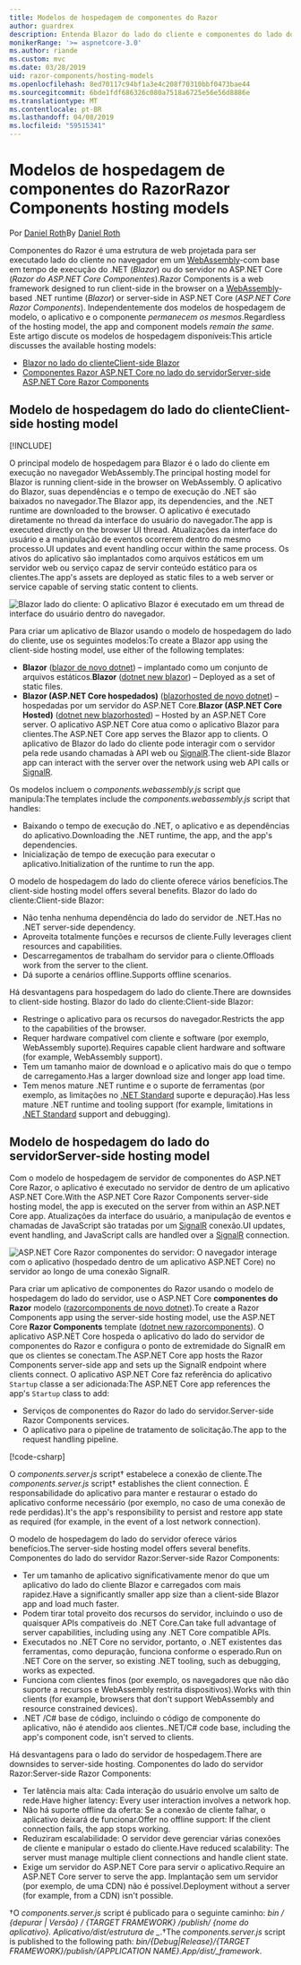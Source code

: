 ```yaml
---
title: Modelos de hospedagem de componentes do Razor
author: guardrex
description: Entenda Blazor do lado do cliente e componentes do lado do servidor ASP.NET Core Razor modelos de hospedagem.
monikerRange: '>= aspnetcore-3.0'
ms.author: riande
ms.custom: mvc
ms.date: 03/28/2019
uid: razor-components/hosting-models
ms.openlocfilehash: 8ed70117c94bf1a3e4c208f70310bbf0473bae44
ms.sourcegitcommit: 6bde1fdf686326c080a7518a6725e56e56d8886e
ms.translationtype: MT
ms.contentlocale: pt-BR
ms.lasthandoff: 04/08/2019
ms.locfileid: "59515341"
---
```

# <a name="razor-components-hosting-models"></a><span data-ttu-id="02862-103">Modelos de hospedagem de componentes do Razor</span><span class="sxs-lookup"><span data-stu-id="02862-103">Razor Components hosting models</span></span>

<span data-ttu-id="02862-104">Por [Daniel Roth](https://github.com/danroth27)</span><span class="sxs-lookup"><span data-stu-id="02862-104">By [Daniel Roth](https://github.com/danroth27)</span></span>

<span data-ttu-id="02862-105">Componentes do Razor é uma estrutura de web projetada para ser executado lado do cliente no navegador em um [WebAssembly](http://webassembly.org/)-com base em tempo de execução do .NET (*Blazor*) ou do servidor no ASP.NET Core (*Razor do ASP.NET Core Componentes*).</span><span class="sxs-lookup"><span data-stu-id="02862-105">Razor Components is a web framework designed to run client-side in the browser on a [WebAssembly](http://webassembly.org/)-based .NET runtime (*Blazor*) or server-side in ASP.NET Core (*ASP.NET Core Razor Components*).</span></span> <span data-ttu-id="02862-106">Independentemente dos modelos de hospedagem de modelo, o aplicativo e o componente *permanecem os mesmos*.</span><span class="sxs-lookup"><span data-stu-id="02862-106">Regardless of the hosting model, the app and component models *remain the same*.</span></span> <span data-ttu-id="02862-107">Este artigo discute os modelos de hospedagem disponíveis:</span><span class="sxs-lookup"><span data-stu-id="02862-107">This article discusses the available hosting models:</span></span>

* [<span data-ttu-id="02862-108">Blazor no lado do cliente</span><span class="sxs-lookup"><span data-stu-id="02862-108">Client-side Blazor</span></span>](#client-side-hosting-model)
* [<span data-ttu-id="02862-109">Componentes Razor ASP.NET Core no lado do servidor</span><span class="sxs-lookup"><span data-stu-id="02862-109">Server-side ASP.NET Core Razor Components</span></span>](#server-side-hosting-model)

## <a name="client-side-hosting-model"></a><span data-ttu-id="02862-110">Modelo de hospedagem do lado do cliente</span><span class="sxs-lookup"><span data-stu-id="02862-110">Client-side hosting model</span></span>

[!INCLUDE[](~/includes/razor-components-preview-notice.md)]

<span data-ttu-id="02862-111">O principal modelo de hospedagem para Blazor é o lado do cliente em execução no navegador WebAssembly.</span><span class="sxs-lookup"><span data-stu-id="02862-111">The principal hosting model for Blazor is running client-side in the browser on WebAssembly.</span></span> <span data-ttu-id="02862-112">O aplicativo do Blazor, suas dependências e o tempo de execução do .NET são baixados no navegador.</span><span class="sxs-lookup"><span data-stu-id="02862-112">The Blazor app, its dependencies, and the .NET runtime are downloaded to the browser.</span></span> <span data-ttu-id="02862-113">O aplicativo é executado diretamente no thread da interface do usuário do navegador.</span><span class="sxs-lookup"><span data-stu-id="02862-113">The app is executed directly on the browser UI thread.</span></span> <span data-ttu-id="02862-114">Atualizações da interface do usuário e a manipulação de eventos ocorrerem dentro do mesmo processo.</span><span class="sxs-lookup"><span data-stu-id="02862-114">UI updates and event handling occur within the same process.</span></span> <span data-ttu-id="02862-115">Os ativos do aplicativo são implantados como arquivos estáticos em um servidor web ou serviço capaz de servir conteúdo estático para os clientes.</span><span class="sxs-lookup"><span data-stu-id="02862-115">The app's assets are deployed as static files to a web server or service capable of serving static content to clients.</span></span>

![Blazor lado do cliente: O aplicativo Blazor é executado em um thread de interface do usuário dentro do navegador.](hosting-models/_static/client-side.png)

<span data-ttu-id="02862-117">Para criar um aplicativo de Blazor usando o modelo de hospedagem do lado do cliente, use os seguintes modelos:</span><span class="sxs-lookup"><span data-stu-id="02862-117">To create a Blazor app using the client-side hosting model, use either of the following templates:</span></span>

* <span data-ttu-id="02862-118">**Blazor** ([blazor de novo dotnet](/dotnet/core/tools/dotnet-new)) &ndash; implantado como um conjunto de arquivos estáticos.</span><span class="sxs-lookup"><span data-stu-id="02862-118">**Blazor** ([dotnet new blazor](/dotnet/core/tools/dotnet-new)) &ndash; Deployed as a set of static files.</span></span>
* <span data-ttu-id="02862-119">**Blazor (ASP.NET Core hospedados)** ([blazorhosted de novo dotnet](/dotnet/core/tools/dotnet-new)) &ndash; hospedadas por um servidor do ASP.NET Core.</span><span class="sxs-lookup"><span data-stu-id="02862-119">**Blazor (ASP.NET Core Hosted)** ([dotnet new blazorhosted](/dotnet/core/tools/dotnet-new)) &ndash; Hosted by an ASP.NET Core server.</span></span> <span data-ttu-id="02862-120">O aplicativo ASP.NET Core atua como o aplicativo Blazor para clientes.</span><span class="sxs-lookup"><span data-stu-id="02862-120">The ASP.NET Core app serves the Blazor app to clients.</span></span> <span data-ttu-id="02862-121">O aplicativo de Blazor do lado do cliente pode interagir com o servidor pela rede usando chamadas à API web ou [SignalR](xref:signalr/introduction).</span><span class="sxs-lookup"><span data-stu-id="02862-121">The client-side Blazor app can interact with the server over the network using web API calls or [SignalR](xref:signalr/introduction).</span></span>

<span data-ttu-id="02862-122">Os modelos incluem o *components.webassembly.js* script que manipula:</span><span class="sxs-lookup"><span data-stu-id="02862-122">The templates include the *components.webassembly.js* script that handles:</span></span>

* <span data-ttu-id="02862-123">Baixando o tempo de execução do .NET, o aplicativo e as dependências do aplicativo.</span><span class="sxs-lookup"><span data-stu-id="02862-123">Downloading the .NET runtime, the app, and the app's dependencies.</span></span>
* <span data-ttu-id="02862-124">Inicialização de tempo de execução para executar o aplicativo.</span><span class="sxs-lookup"><span data-stu-id="02862-124">Initialization of the runtime to run the app.</span></span>

<span data-ttu-id="02862-125">O modelo de hospedagem do lado do cliente oferece vários benefícios.</span><span class="sxs-lookup"><span data-stu-id="02862-125">The client-side hosting model offers several benefits.</span></span> <span data-ttu-id="02862-126">Blazor do lado do cliente:</span><span class="sxs-lookup"><span data-stu-id="02862-126">Client-side Blazor:</span></span>

* <span data-ttu-id="02862-127">Não tenha nenhuma dependência do lado do servidor de .NET.</span><span class="sxs-lookup"><span data-stu-id="02862-127">Has no .NET server-side dependency.</span></span>
* <span data-ttu-id="02862-128">Aproveita totalmente funções e recursos de cliente.</span><span class="sxs-lookup"><span data-stu-id="02862-128">Fully leverages client resources and capabilities.</span></span>
* <span data-ttu-id="02862-129">Descarregamentos de trabalham do servidor para o cliente.</span><span class="sxs-lookup"><span data-stu-id="02862-129">Offloads work from the server to the client.</span></span>
* <span data-ttu-id="02862-130">Dá suporte a cenários offline.</span><span class="sxs-lookup"><span data-stu-id="02862-130">Supports offline scenarios.</span></span>

<span data-ttu-id="02862-131">Há desvantagens para hospedagem do lado do cliente.</span><span class="sxs-lookup"><span data-stu-id="02862-131">There are downsides to client-side hosting.</span></span> <span data-ttu-id="02862-132">Blazor do lado do cliente:</span><span class="sxs-lookup"><span data-stu-id="02862-132">Client-side Blazor:</span></span>

* <span data-ttu-id="02862-133">Restringe o aplicativo para os recursos do navegador.</span><span class="sxs-lookup"><span data-stu-id="02862-133">Restricts the app to the capabilities of the browser.</span></span>
* <span data-ttu-id="02862-134">Requer hardware compatível com cliente e software (por exemplo, WebAssembly suporte).</span><span class="sxs-lookup"><span data-stu-id="02862-134">Requires capable client hardware and software (for example, WebAssembly support).</span></span>
* <span data-ttu-id="02862-135">Tem um tamanho maior de download e o aplicativo mais do que o tempo de carregamento.</span><span class="sxs-lookup"><span data-stu-id="02862-135">Has a larger download size and longer app load time.</span></span>
* <span data-ttu-id="02862-136">Tem menos mature .NET runtime e o suporte de ferramentas (por exemplo, as limitações no [.NET Standard](/dotnet/standard/net-standard) suporte e depuração).</span><span class="sxs-lookup"><span data-stu-id="02862-136">Has less mature .NET runtime and tooling support (for example, limitations in [.NET Standard](/dotnet/standard/net-standard) support and debugging).</span></span>

## <a name="server-side-hosting-model"></a><span data-ttu-id="02862-137">Modelo de hospedagem do lado do servidor</span><span class="sxs-lookup"><span data-stu-id="02862-137">Server-side hosting model</span></span>

<span data-ttu-id="02862-138">Com o modelo de hospedagem de servidor de componentes do ASP.NET Core Razor, o aplicativo é executado no servidor de dentro de um aplicativo ASP.NET Core.</span><span class="sxs-lookup"><span data-stu-id="02862-138">With the ASP.NET Core Razor Components server-side hosting model, the app is executed on the server from within an ASP.NET Core app.</span></span> <span data-ttu-id="02862-139">Atualizações da interface do usuário, a manipulação de eventos e chamadas de JavaScript são tratadas por um [SignalR](xref:signalr/introduction) conexão.</span><span class="sxs-lookup"><span data-stu-id="02862-139">UI updates, event handling, and JavaScript calls are handled over a [SignalR](xref:signalr/introduction) connection.</span></span>

![ASP.NET Core Razor componentes do servidor: O navegador interage com o aplicativo (hospedado dentro de um aplicativo ASP.NET Core) no servidor ao longo de uma conexão SignalR.](hosting-models/_static/server-side.png)

<span data-ttu-id="02862-141">Para criar um aplicativo de componentes do Razor usando o modelo de hospedagem do lado do servidor, use o ASP.NET Core **componentes do Razor** modelo ([razorcomponents de novo dotnet](/dotnet/core/tools/dotnet-new)).</span><span class="sxs-lookup"><span data-stu-id="02862-141">To create a Razor Components app using the server-side hosting model, use the ASP.NET Core **Razor Components** template ([dotnet new razorcomponents](/dotnet/core/tools/dotnet-new)).</span></span> <span data-ttu-id="02862-142">O aplicativo ASP.NET Core hospeda o aplicativo do lado do servidor de componentes do Razor e configura o ponto de extremidade do SignalR em que os clientes se conectam.</span><span class="sxs-lookup"><span data-stu-id="02862-142">The ASP.NET Core app hosts the Razor Components server-side app and sets up the SignalR endpoint where clients connect.</span></span> <span data-ttu-id="02862-143">O aplicativo ASP.NET Core faz referência do aplicativo `Startup` classe a ser adicionada:</span><span class="sxs-lookup"><span data-stu-id="02862-143">The ASP.NET Core app references the app's `Startup` class to add:</span></span>

* <span data-ttu-id="02862-144">Serviços de componentes do Razor do lado do servidor.</span><span class="sxs-lookup"><span data-stu-id="02862-144">Server-side Razor Components services.</span></span>
* <span data-ttu-id="02862-145">O aplicativo para o pipeline de tratamento de solicitação.</span><span class="sxs-lookup"><span data-stu-id="02862-145">The app to the request handling pipeline.</span></span>

[!code-csharp[](hosting-models/samples_snapshot/Startup.cs?highlight=5,27)]

<span data-ttu-id="02862-146">O *components.server.js* script&dagger; estabelece a conexão de cliente.</span><span class="sxs-lookup"><span data-stu-id="02862-146">The *components.server.js* script&dagger; establishes the client connection.</span></span> <span data-ttu-id="02862-147">É responsabilidade do aplicativo para manter e restaurar o estado do aplicativo conforme necessário (por exemplo, no caso de uma conexão de rede perdidas).</span><span class="sxs-lookup"><span data-stu-id="02862-147">It's the app's responsibility to persist and restore app state as required (for example, in the event of a lost network connection).</span></span>

<span data-ttu-id="02862-148">O modelo de hospedagem do lado do servidor oferece vários benefícios.</span><span class="sxs-lookup"><span data-stu-id="02862-148">The server-side hosting model offers several benefits.</span></span> <span data-ttu-id="02862-149">Componentes do lado do servidor Razor:</span><span class="sxs-lookup"><span data-stu-id="02862-149">Server-side Razor Components:</span></span>

* <span data-ttu-id="02862-150">Ter um tamanho de aplicativo significativamente menor do que um aplicativo do lado do cliente Blazor e carregados com mais rapidez.</span><span class="sxs-lookup"><span data-stu-id="02862-150">Have a significantly smaller app size than a client-side Blazor app and load much faster.</span></span>
* <span data-ttu-id="02862-151">Podem tirar total proveito dos recursos do servidor, incluindo o uso de quaisquer APIs compatíveis do .NET Core.</span><span class="sxs-lookup"><span data-stu-id="02862-151">Can take full advantage of server capabilities, including using any .NET Core compatible APIs.</span></span>
* <span data-ttu-id="02862-152">Executados no .NET Core no servidor, portanto, o .NET existentes das ferramentas, como depuração, funciona conforme o esperado.</span><span class="sxs-lookup"><span data-stu-id="02862-152">Run on .NET Core on the server, so existing .NET tooling, such as debugging, works as expected.</span></span>
* <span data-ttu-id="02862-153">Funciona com clientes finos (por exemplo, os navegadores que não dão suporte a recursos e WebAssembly restrita dispositivos).</span><span class="sxs-lookup"><span data-stu-id="02862-153">Works with thin clients (for example, browsers that don't support WebAssembly and resource constrained devices).</span></span>
* <span data-ttu-id="02862-154">.NET /C# base de código, incluindo o código de componente do aplicativo, não é atendido aos clientes.</span><span class="sxs-lookup"><span data-stu-id="02862-154">.NET/C# code base, including the app's component code, isn't served to clients.</span></span>

<span data-ttu-id="02862-155">Há desvantagens para o lado do servidor de hospedagem.</span><span class="sxs-lookup"><span data-stu-id="02862-155">There are downsides to server-side hosting.</span></span> <span data-ttu-id="02862-156">Componentes do lado do servidor Razor:</span><span class="sxs-lookup"><span data-stu-id="02862-156">Server-side Razor Components:</span></span>

* <span data-ttu-id="02862-157">Ter latência mais alta: Cada interação do usuário envolve um salto de rede.</span><span class="sxs-lookup"><span data-stu-id="02862-157">Have higher latency: Every user interaction involves a network hop.</span></span>
* <span data-ttu-id="02862-158">Não há suporte offline da oferta: Se a conexão de cliente falhar, o aplicativo deixará de funcionar.</span><span class="sxs-lookup"><span data-stu-id="02862-158">Offer no offline support: If the client connection fails, the app stops working.</span></span>
* <span data-ttu-id="02862-159">Reduziram escalabilidade: O servidor deve gerenciar várias conexões de cliente e manipular o estado do cliente.</span><span class="sxs-lookup"><span data-stu-id="02862-159">Have reduced scalability: The server must manage multiple client connections and handle client state.</span></span>
* <span data-ttu-id="02862-160">Exige um servidor do ASP.NET Core para servir o aplicativo.</span><span class="sxs-lookup"><span data-stu-id="02862-160">Require an ASP.NET Core server to serve the app.</span></span> <span data-ttu-id="02862-161">Implantação sem um servidor (por exemplo, de uma CDN) não é possível.</span><span class="sxs-lookup"><span data-stu-id="02862-161">Deployment without a server (for example, from a CDN) isn't possible.</span></span>

<span data-ttu-id="02862-162">&dagger;O *components.server.js* script é publicado para o seguinte caminho: *bin / {depurar | Versão} / {TARGET FRAMEWORK} /publish/ {nome do aplicativo}. Aplicativo/dist/estrutura de _*.</span><span class="sxs-lookup"><span data-stu-id="02862-162">&dagger;The *components.server.js* script is published to the following path: *bin/{Debug|Release}/{TARGET FRAMEWORK}/publish/{APPLICATION NAME}.App/dist/_framework*.</span></span>
